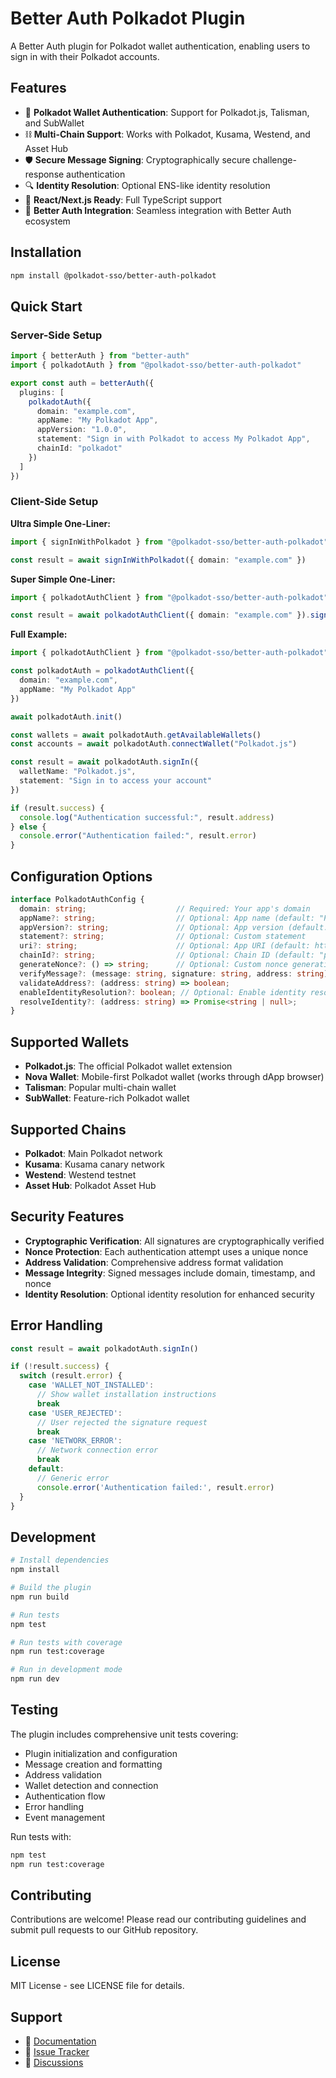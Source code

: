 # Better Auth Polkadot Plugin

A Better Auth plugin for Polkadot wallet authentication, enabling users to sign in with their Polkadot accounts.

## Features

- 🔐 **Polkadot Wallet Authentication**: Support for Polkadot.js, Talisman, and SubWallet
- ⛓️ **Multi-Chain Support**: Works with Polkadot, Kusama, Westend, and Asset Hub
- 🛡️ **Secure Message Signing**: Cryptographically secure challenge-response authentication
- 🔍 **Identity Resolution**: Optional ENS-like identity resolution
- 📱 **React/Next.js Ready**: Full TypeScript support
- 🎯 **Better Auth Integration**: Seamless integration with Better Auth ecosystem

## Installation

```bash
npm install @polkadot-sso/better-auth-polkadot
```

## Quick Start

### Server-Side Setup

```typescript
import { betterAuth } from "better-auth"
import { polkadotAuth } from "@polkadot-sso/better-auth-polkadot"

export const auth = betterAuth({
  plugins: [
    polkadotAuth({
      domain: "example.com",
      appName: "My Polkadot App",
      appVersion: "1.0.0",
      statement: "Sign in with Polkadot to access My Polkadot App",
      chainId: "polkadot"
    })
  ]
})
```

### Client-Side Setup

**Ultra Simple One-Liner:**
```typescript
import { signInWithPolkadot } from "@polkadot-sso/better-auth-polkadot"

const result = await signInWithPolkadot({ domain: "example.com" })
```

**Super Simple One-Liner:**
```typescript
import { polkadotAuthClient } from "@polkadot-sso/better-auth-polkadot"

const result = await polkadotAuthClient({ domain: "example.com" }).signIn({ walletName: "Polkadot.js" })
```

**Full Example:**
```typescript
import { polkadotAuthClient } from "@polkadot-sso/better-auth-polkadot"

const polkadotAuth = polkadotAuthClient({
  domain: "example.com",
  appName: "My Polkadot App"
})

await polkadotAuth.init()

const wallets = await polkadotAuth.getAvailableWallets()
const accounts = await polkadotAuth.connectWallet("Polkadot.js")

const result = await polkadotAuth.signIn({
  walletName: "Polkadot.js",
  statement: "Sign in to access your account"
})

if (result.success) {
  console.log("Authentication successful:", result.address)
} else {
  console.error("Authentication failed:", result.error)
}
```

## Configuration Options

```typescript
interface PolkadotAuthConfig {
  domain: string;                    // Required: Your app's domain
  appName?: string;                  // Optional: App name (default: "Polkadot App")
  appVersion?: string;               // Optional: App version (default: "1.0.0")
  statement?: string;                // Optional: Custom statement
  uri?: string;                      // Optional: App URI (default: https://domain)
  chainId?: string;                  // Optional: Chain ID (default: "polkadot")
  generateNonce?: () => string;      // Optional: Custom nonce generation
  verifyMessage?: (message: string, signature: string, address: string) => Promise<boolean>;
  validateAddress?: (address: string) => boolean;
  enableIdentityResolution?: boolean; // Optional: Enable identity resolution
  resolveIdentity?: (address: string) => Promise<string | null>;
}
```

## Supported Wallets

- **Polkadot.js**: The official Polkadot wallet extension
- **Nova Wallet**: Mobile-first Polkadot wallet (works through dApp browser)
- **Talisman**: Popular multi-chain wallet
- **SubWallet**: Feature-rich Polkadot wallet

## Supported Chains

- **Polkadot**: Main Polkadot network
- **Kusama**: Kusama canary network
- **Westend**: Westend testnet
- **Asset Hub**: Polkadot Asset Hub

## Security Features

- **Cryptographic Verification**: All signatures are cryptographically verified
- **Nonce Protection**: Each authentication attempt uses a unique nonce
- **Address Validation**: Comprehensive address format validation
- **Message Integrity**: Signed messages include domain, timestamp, and nonce
- **Identity Resolution**: Optional identity resolution for enhanced security

## Error Handling

```typescript
const result = await polkadotAuth.signIn()

if (!result.success) {
  switch (result.error) {
    case 'WALLET_NOT_INSTALLED':
      // Show wallet installation instructions
      break
    case 'USER_REJECTED':
      // User rejected the signature request
      break
    case 'NETWORK_ERROR':
      // Network connection error
      break
    default:
      // Generic error
      console.error('Authentication failed:', result.error)
  }
}
```

## Development

```bash
# Install dependencies
npm install

# Build the plugin
npm run build

# Run tests
npm test

# Run tests with coverage
npm run test:coverage

# Run in development mode
npm run dev
```

## Testing

The plugin includes comprehensive unit tests covering:

- Plugin initialization and configuration
- Message creation and formatting
- Address validation
- Wallet detection and connection
- Authentication flow
- Error handling
- Event management

Run tests with:

```bash
npm test
npm run test:coverage
```

## Contributing

Contributions are welcome! Please read our contributing guidelines and submit pull requests to our GitHub repository.

## License

MIT License - see LICENSE file for details.

## Support

- 📖 [Documentation](https://github.com/CoachCoe/polkadot-sso)
- 🐛 [Issue Tracker](https://github.com/CoachCoe/polkadot-sso/issues)
- 💬 [Discussions](https://github.com/CoachCoe/polkadot-sso/discussions)